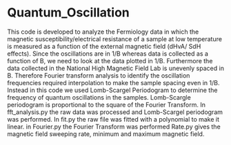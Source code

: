 # Quantum_Oscillation
This code is developed to analyze the Fermiology data in which the magnetic susceptibility/electrical resistance of a sample at low temperature is measured as a function of the external magnetic field (dHvA/ SdH effects). Since the oscillations are in 1/B whereas data is collected as a function of B, we need to look at the data plotted in 1/B. Furthermore the data collected in the National High Magnetic Field Lab is unevenly spaced in B. Therefore Fourier transform analysis to identify the oscillation frequencies required interpolation to make the sample spacing even in 1/B. Instead in this code we used Lomb-Scargel Periodogram to determine the frequency of quantum oscillations in the samples. Lomb-Scargle periodogram is proportional to the square of the Fourier Transform.
In fft_analysis.py the raw data was processed and Lomb-Scargel periodogram was performed.
In fit.py the raw file was fitted with a polynomial to make it linear.
in Fourier.py the Fourier Transform was performed
Rate.py gives the magnetic field sweeping rate, minimum and maximum magnetic field.
